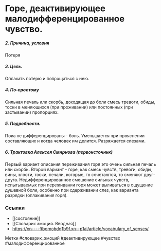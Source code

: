 
#  Горе, деактивирующее малодифференцированное чувство.

##### 2. Причина, условия
Потеря

##### 3. Цель.
Оплакать потерю и попрощаться с нею.

##### 4. По-простому
Сильная печаль или скорбь, доходящая до боли смесь тревоги, обиды, тоски в меняющихся (при проживании) или постоянных (при застывании) пропорциях.

##### 5. Подробности.
Пока не дифференцированы - боль. Уменьшается при прояснении составляющих и когда человек им делится. Разряжается слезами.

##### 6. Трактовка Алексея Смирнова (первоисточник)
Первый вариант описания переживания горя это очень сильная печаль или скорбь. 
Второй вариант - горе, как смесь чувств, тревоги, обиды, вины, злости, тоски, печали, которые, то сочетаются, то сменяют друг-друга. 
Недифференцированное смешение сильных чувств, испытываемых при переживании горя может выливаться в ощущение душевной боли, особенно при сдерживании слез, как варианта разрядки (оплакивания горя).


### Ссылки
- [[состояние]]
- [[Словарик эмоций. Вводная]]
- https://xn----ftbomobdq1b9f.xn--p1ai/article/vocabulary_of_senses/


Метки #словарик_эмоций #деактивирующее #чувство #малодифференцированное

